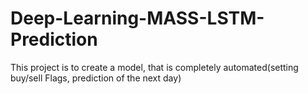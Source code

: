 # Deep-Learning-MASS-LSTM-Prediction
This project is to create a model, that is completely automated(setting buy/sell Flags, prediction of the next day) 
